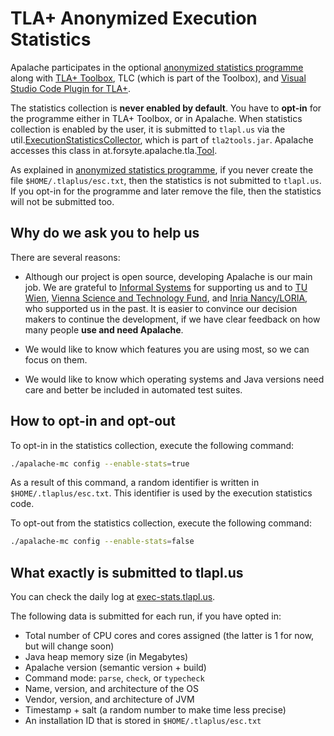 # TLA+ Anonymized Execution Statistics

Apalache participates in the optional [anonymized statistics programme] along
with [TLA+ Toolbox], TLC (which is part of the Toolbox), and [Visual Studio
Code Plugin for TLA+].

The statistics collection is **never enabled by default**. You have to **opt-in**
for the programme either in TLA+ Toolbox, or in Apalache. When statistics
collection is enabled by the user, it is submitted to `tlapl.us` via the
util.[ExecutionStatisticsCollector], which is part of `tla2tools.jar`. Apalache
accesses this class in at.forsyte.apalache.tla.[Tool].

As explained in [anonymized statistics programme], if you never create the file
`$HOME/.tlaplus/esc.txt`, then the statistics is not submitted to `tlapl.us`.
If you opt-in for the programme and later remove the file, then the statistics
will not be submitted too.


## Why do we ask you to help us

There are several reasons:

  - Although our project is open source, developing Apalache is our main job.
    We are grateful to [Informal Systems] for supporting us and to [TU Wien],
    [Vienna Science and Technology Fund], and [Inria Nancy/LORIA], who
    supported us in the past.  It is easier to convince our decision makers to
    continue the development, if we have clear feedback on how many people
    **use and need Apalache**.

  - We would like to know which features you are using most, so we can focus on
    them.

  - We would like to know which operating systems and Java versions need care
    and better be included in automated test suites.

## How to opt-in and opt-out

To opt-in in the statistics collection, execute the following command:

```sh
./apalache-mc config --enable-stats=true
```

As a result of this command, a random identifier is written in
`$HOME/.tlaplus/esc.txt`. This identifier is used by the execution statistics
code.

To opt-out from the statistics collection, execute the following command:

```sh
./apalache-mc config --enable-stats=false
```

## What exactly is submitted to tlapl.us

You can check the daily log at [exec-stats.tlapl.us](https://exec-stats.tlapl.us/).

The following data is submitted for each run, if you have opted in:

  - Total number of CPU cores and cores assigned
  (the latter is 1 for now, but will change soon)
  - Java heap memory size (in Megabytes)
  - Apalache version (semantic version + build)
  - Command mode: `parse`, `check`, or `typecheck`
  - Name, version, and architecture of the OS
  - Vendor, version, and architecture of JVM
  - Timestamp + salt (a random number to make time less precise)
  - An installation ID that is stored in `$HOME/.tlaplus/esc.txt`


[TLA+ Toolbox]: http://lamport.azurewebsites.net/tla/toolbox.html
[Visual Studio Code Plugin for TLA+]: https://marketplace.visualstudio.com/items?itemName=alygin.vscode-tlaplus
[anonymized statistics programme]: https://github.com/tlaplus/tlaplus/blob/master/tlatools/org.lamport.tlatools/src/util/ExecutionStatisticsCollector.md
[ExecutionStatisticsCollector]: https://github.com/tlaplus/tlaplus/blob/master/tlatools/org.lamport.tlatools/src/util/ExecutionStatisticsCollector.java
[Tool]: https://github.com/informalsystems/apalache/blob/unstable/mod-tool/src/main/scala/at/forsyte/apalache/tla/Tool.scala
[Informal Systems]: https://informal.systems
[TU Wien]: https://www.tuwien.at/
[Vienna Science and Technology Fund]: https://www.wwtf.at/index.php?lang=EN
[Inria Nancy/LORIA]: https://www.inria.fr/en/centre-inria-nancy-grand-est
